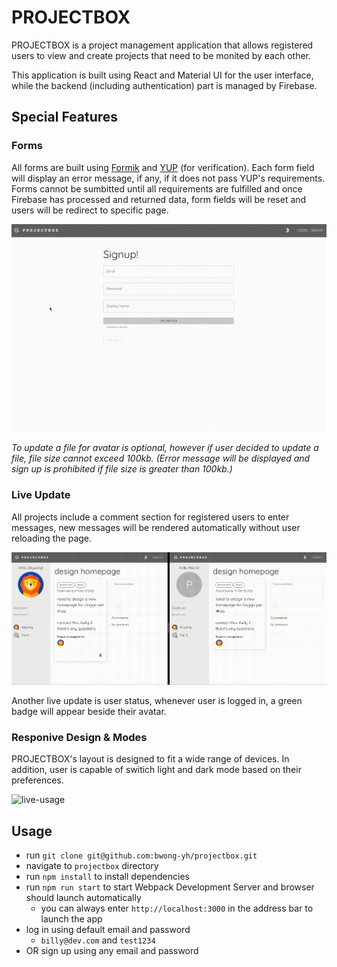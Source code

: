 # PROJECTBOX

PROJECTBOX is a project management application that allows registered users to view and create projects that need to be monited by each other.

This application is built using React and Material UI for the user interface, while the backend (including authentication) part is managed by Firebase.

## Special Features

### Forms

All forms are built using [Formik](https://formik.org/) and [YUP](https://github.com/jquense/yup) (for verification). Each form field will display an error message, if any, if it does not pass YUP's requirements. Forms cannot be sumbitted until all requirements are fulfilled and once Firebase has processed and returned data, form fields will be reset and users will be redirect to specific page.

![live-usage](./docs/signup-recording.gif)

<em>To update a file for avatar is optional, however if user decided to update a file, file size cannot exceed 100kb. (Error message will be displayed and sign up is prohibited if file size is greater than 100kb.)</em>

### Live Update

All projects include a comment section for registered users to enter messages, new messages will be rendered automatically without user reloading the page.

![live-usage](./docs/live-update-recording.gif)

Another live update is user status, whenever user is logged in, a green badge will appear beside their avatar.

### Responive Design & Modes

PROJECTBOX's layout is designed to fit a wide range of devices. In addition, user is capable of switich light and dark mode based on their preferences.

![live-usage](./docs/mobile-and-mode-recording.gif)

## Usage

- run `git clone git@github.com:bwong-yh/projectbox.git`
- navigate to `projectbox` directory
- run `npm install` to install dependencies
- run `npm run start` to start Webpack Development Server and browser should launch automatically
  - you can always enter `http://localhost:3000` in the address bar to launch the app
- log in using default email and password
  - `billy@dev.com` and `test1234`
- OR sign up using any email and password
